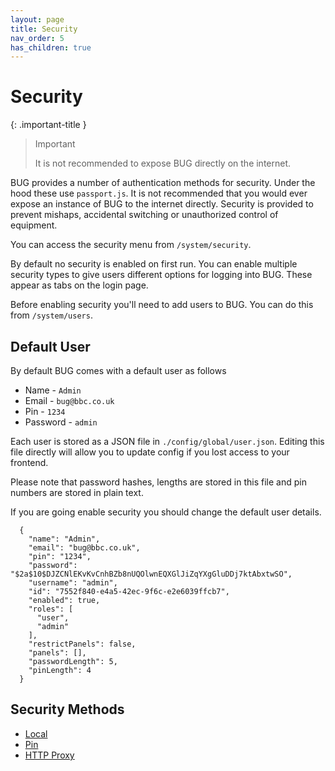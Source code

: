 ```yaml
---
layout: page
title: Security
nav_order: 5
has_children: true
---
```


# Security

{: .important-title }
> Important
>
> It is not recommended to expose BUG directly on the internet.

BUG provides a number of authentication methods for security. Under the hood these use `passport.js`. It is not recommended that you would ever expose an instance of BUG to the internet directly. Security is provided to prevent mishaps, accidental switching or unauthorized control of equipment.

You can access the security menu from `/system/security`.

By default no security is enabled on first run. You can enable multiple security types to give users different options for logging into BUG. These appear as tabs on the login page.

Before enabling security you'll need to add users to BUG. You can do this from `/system/users`.

## Default User

By default BUG comes with a default user as follows

-   Name - `Admin`
-   Email - `bug@bbc.co.uk`
-   Pin - `1234`
-   Password - `admin`

Each user is stored as a JSON file in `./config/global/user.json`. Editing this file directly will allow you to update config if you lost access to your frontend.

Please note that password hashes, lengths are stored in this file and pin numbers are stored in plain text.

If you are going enable security you should change the default user details.

```
  {
    "name": "Admin",
    "email": "bug@bbc.co.uk",
    "pin": "1234",
    "password": "$2a$10$DJZCNlEKvKvCnhBZb8nUQOlwnEQXGlJiZqYXgGluDDj7ktAbxtwSO",
    "username": "admin",
    "id": "7552f840-e4a5-42ec-9f6c-e2e6039ffcb7",
    "enabled": true,
    "roles": [
      "user",
      "admin"
    ],
    "restrictPanels": false,
    "panels": [],
    "passwordLength": 5,
    "pinLength": 4
  }
```

## Security Methods

-   [Local](/bug/pages/security/local)
-   [Pin](/bug/pages/security/pin)
-   [HTTP Proxy](/bug/pages/security/proxy)
